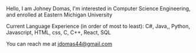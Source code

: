 Hello, I am Johney Domas,
I'm interested in Computer Science Engineering, and enrolled at Eastern Michigan University

Current Language Experience (in order of most to least): C#, Java,, Python, Javascript, HTML, css, C, C++, React, SQL

You can reach me at jdomas44@gmail.com
